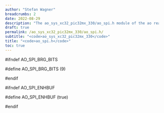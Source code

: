 ```yaml
---
author: "Stefan Wagner"
breadcrumbs: 2
date: 2022-08-29
description: "The ao_sys_xc32_pic32mx_330/ao_spi.h module of the ao real-time operating system."
draft: true
permalink: /ao_sys_xc32_pic32mx_330/ao_spi.h/ 
subtitle: "<code>ao_sys_xc32_pic32mx_330</code>"
title: "<code>ao_spi.h</code>"
toc: true
---
```


#ifndef AO_SPI_BRG_BITS

#define AO_SPI_BRG_BITS     (9)

#endif

#ifndef AO_SPI_ENHBUF

#define AO_SPI_ENHBUF       (true)

#endif

